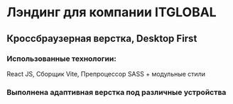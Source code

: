 # Лэндинг для компании ITGLOBAL
## Кроссбраузерная верстка, Desktop First
### Использованные технологии: 
React JS, 
Сборщик Vite,
Препроцессор SASS + модульные стили
### Выполнена адаптивная верстка под различные устройства


